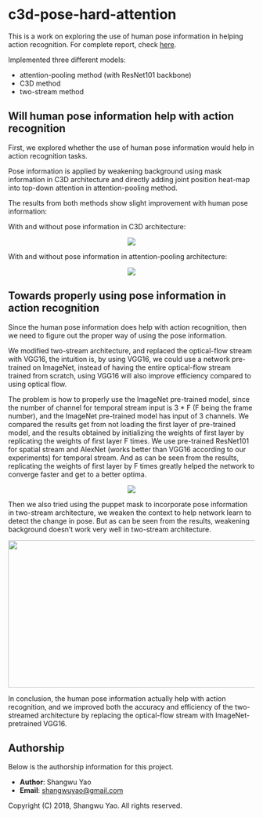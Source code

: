 # c3d-pose-hard-attention

This is a work on exploring the use of human pose information in helping action recognition. For complete report, check [here](https://drive.google.com/file/d/1slIjLgRIqRsZwTR9ohVr61Y7OR2oFGdO/view?usp=sharing).

Implemented three different models: 
- attention-pooling method (with ResNet101 backbone)
- C3D method 
- two-stream method

## Will human pose information help with action recognition
First, we explored whether the use of human pose information would help in action recognition tasks.

Pose information is applied by weakening background using mask information in C3D architecture and directly adding joint position heat-map into top-down attention in attention-pooling method.

The results from both methods show slight improvement with human pose information:

With and without pose information in C3D architecture:

<p align="center">
<img src="https://pic-markdown.s3.amazonaws.com/region=us-west-2&tab=overview/2018-05-27-044341.png"/>
</p>

With and without pose information in attention-pooling architecture:

<p align="center">
<img src="https://pic-markdown.s3.amazonaws.com/region=us-west-2&tab=overview/2018-05-27-044642.png"/>
</p>

## Towards properly using pose information in action recognition
Since the human pose information does help with action recognition, then we need to figure out the proper way of using the pose information. 

We modified two-stream architecture, and replaced the optical-flow stream with VGG16, the intuition is, by using VGG16, we could use a network pre-trained on ImageNet, instead of having the entire optical-flow stream trained from scratch, using VGG16 will also improve efficiency compared to using optical flow.

The problem is how to properly use the ImageNet pre-trained model, since the number of channel for temporal stream input is 3 * F (F being the frame number), and the ImageNet pre-trained model has input of 3 channels. We compared the results get from not loading the first layer of pre-trained model, and the results obtained by initializing the weights of first layer by replicating the weights of first layer F times. We use pre-trained ResNet101 for spatial stream and AlexNet (works better than VGG16 according to our experiments) for temporal stream. And as can be seen from the results, replicating the weights of first layer by F times greatly helped the network to converge faster and get to a better optima.

<p align="center">
<img src="https://pic-markdown.s3.amazonaws.com/region=us-west-2&tab=overview/2018-05-27-045441.png" />
</p>

Then we also tried using the puppet mask to incorporate pose information in two-stream architecture, we weaken the context to help network learn to detect the change in pose. But as can be seen from the results, weakening background doesn’t work very well in two-stream architecture.

<p align="center">
<img src="https://pic-markdown.s3.amazonaws.com/region=us-west-2&tab=overview/2018-05-27-050106.png" width=600 height=300/>
</p>

In conclusion, the human pose information actually help with action recognition, and we improved both the accuracy and efficiency of the two-streamed architecture by replacing the optical-flow stream with ImageNet-pretrained VGG16.

## Authorship

Below is the authorship information for this project.

  * __Author__:  Shangwu Yao
  * __Email__:   shangwuyao@gmail.com

Copyright (C) 2018, Shangwu Yao. All rights reserved.
